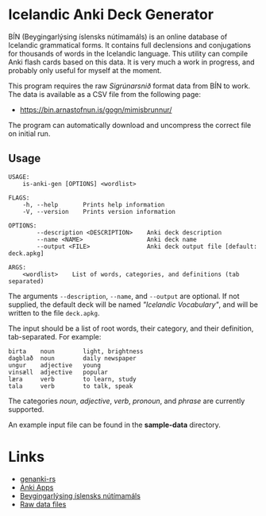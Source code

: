 # Icelandic Anki Deck Generator

BÍN (Beygingarlýsing íslensks nútímamáls) is an online database of
Icelandic grammatical forms. It contains full declensions and
conjugations for thousands of words in the Icelandic language. This
utility can compile Anki flash cards based on this data. It is very
much a work in progress, and probably only useful for myself at the
moment.

This program requires the raw *Sigrúnarsnið* format data from BÍN to
work.  The data is available as a CSV file from the following page:

- https://bin.arnastofnun.is/gogn/mimisbrunnur/

The program can automatically download and uncompress the correct file
on initial run.

## Usage

    USAGE:
        is-anki-gen [OPTIONS] <wordlist>
    
    FLAGS:
        -h, --help       Prints help information
        -V, --version    Prints version information
    
    OPTIONS:
            --description <DESCRIPTION>    Anki deck description
            --name <NAME>                  Anki deck name
            --output <FILE>                Anki deck output file [default: deck.apkg]
    
    ARGS:
        <wordlist>    List of words, categories, and definitions (tab separated)


The arguments `--description`, `--name`, and `--output` are optional.  If not
supplied, the default deck will be named *"Icelandic Vocabulary"*, and will be
written to the file `deck.apkg`.

The input should be a list of root words, their category, and their definition,
tab-separated. For example:

    birta    noun        light, brightness
    dagblað  noun        daily newspaper
    ungur    adjective   young
    vinsæll  adjective   popular
    læra     verb        to learn, study
    tala     verb        to talk, speak

The categories *noun*, *adjective*, *verb*, *pronoun*, and *phrase* are
currently supported.

An example input file can be found in the **sample-data** directory.

# Links

- [genanki-rs](https://crates.io/crates/genanki-rs)
- [Anki Apps](https://apps.ankiweb.net/)
- [Beygingarlýsing íslensks nútímamáls](https://bin.arnastofnun.is/)
- [Raw data files](https://bin.arnastofnun.is/gogn/mimisbrunnur/)
